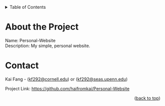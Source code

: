 <a name = "readme-top"></a>

<!-- Table of Contents -->
<details>
    <summary>Table of Contents</summary>
    <ol>
        <li><a href = "#about-the-project">About the Project</a></li>
        <li><a href = "#contact">Contact</a></li>
    </ol>
</details>


# About the Project
Name: Personal-Website <br>
Description: My simple, personal website.

# Contact
Kai Fang - (kf292@cornell.edu) or (kf292@seas.upenn.edu)

Project Link: https://github.com/haifromkai/Personal-Website

<p align = "right">(<a href = "#readme-top">back to top</a>)</p>